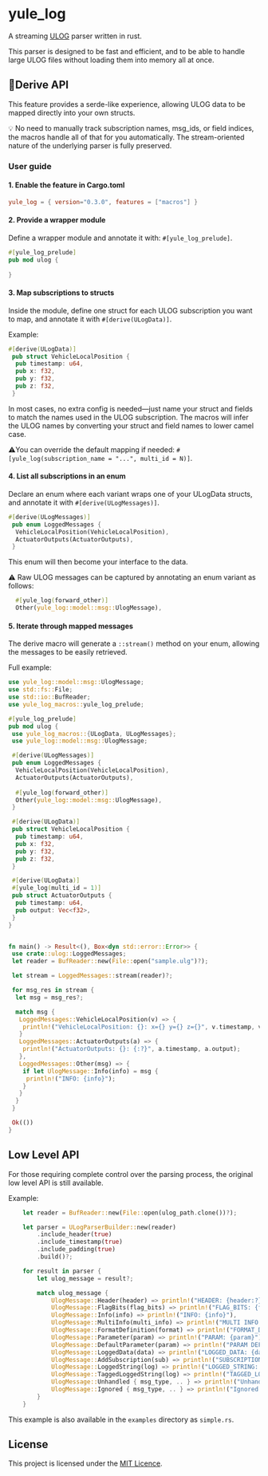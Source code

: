 # yule_log
A streaming [ULOG](https://docs.px4.io/main/en/dev_log/ulog_file_format.html) parser written in rust.

This parser is designed to be fast and efficient, and to be able to handle large ULOG files without loading them into memory all at once.

## 🌟Derive API

This feature provides a serde-like experience, allowing ULOG data to be mapped directly into your own structs.

💡 No need to manually track subscription names, msg_ids, or field indices, the macros handle all 
of that for you automatically.  The stream-oriented nature of the underlying parser is fully preserved.

### User guide

#### 1. Enable the feature in Cargo.toml

```toml
yule_log = { version="0.3.0", features = ["macros"] }
```

#### 2. Provide a wrapper module

Define a wrapper module and annotate it with: `#[yule_log_prelude]`.

```rust
#[yule_log_prelude]
pub mod ulog {
    
}
```

#### 3. Map subscriptions to structs

Inside the module, define one struct for each ULOG subscription you want to map, 
and annotate it with `#[derive(ULogData)]`.

Example:

```rust
#[derive(ULogData)]
 pub struct VehicleLocalPosition {
  pub timestamp: u64,
  pub x: f32,
  pub y: f32,
  pub z: f32,
 }
```

In most cases, no extra config is needed—just name your struct and fields to match the names used in the
ULOG subscription. The macros will infer the ULOG names by converting your struct and
field names to lower camel case. 

⚠️You can override the default mapping 
if needed: `#[yule_log(subscription_name = "...", multi_id = N)]`. 

#### 4. List all subscriptions in an enum

Declare an enum where each variant wraps one of your ULogData structs, and annotate it with
`#[derive(ULogMessages)]`.

```rust
#[derive(ULogMessages)]
 pub enum LoggedMessages {
  VehicleLocalPosition(VehicleLocalPosition),
  ActuatorOutputs(ActuatorOutputs),
 }
```

This enum will then become your interface to the data.

⚠️ Raw ULOG messages can be captured by annotating an enum variant as follows:

```rust
  #[yule_log(forward_other)]
  Other(yule_log::model::msg::UlogMessage),
```

#### 5. Iterate through mapped messages

The derive macro will generate a `::stream()` method on your enum, allowing the 
messages to be easily retrieved.

Full example:

```rust
use yule_log::model::msg::UlogMessage;
use std::fs::File;
use std::io::BufReader;
use yule_log_macros::yule_log_prelude;

#[yule_log_prelude]
pub mod ulog {
 use yule_log_macros::{ULogData, ULogMessages};
 use yule_log::model::msg::UlogMessage;

 #[derive(ULogMessages)]
 pub enum LoggedMessages {
  VehicleLocalPosition(VehicleLocalPosition),
  ActuatorOutputs(ActuatorOutputs),
     
  #[yule_log(forward_other)]
  Other(yule_log::model::msg::UlogMessage),
 }

 #[derive(ULogData)]
 pub struct VehicleLocalPosition {
  pub timestamp: u64,
  pub x: f32,
  pub y: f32,
  pub z: f32,
 }

 #[derive(ULogData)]
 #[yule_log(multi_id = 1)]
 pub struct ActuatorOutputs {
  pub timestamp: u64,
  pub output: Vec<f32>,
 }
}


fn main() -> Result<(), Box<dyn std::error::Error>> {
 use crate::ulog::LoggedMessages;
 let reader = BufReader::new(File::open("sample.ulg")?);

 let stream = LoggedMessages::stream(reader)?;

 for msg_res in stream {
  let msg = msg_res?;

  match msg {
   LoggedMessages::VehicleLocalPosition(v) => {
    println!("VehicleLocalPosition: {}: x={} y={} z={}", v.timestamp, v.x, v.y, v.z);
   }
   LoggedMessages::ActuatorOutputs(a) => {
    println!("ActuatorOutputs: {}: {:?}", a.timestamp, a.output);
   },
   LoggedMessages::Other(msg) => {
    if let UlogMessage::Info(info) = msg {
     println!("INFO: {info}");
    }
   }
  }
 }

 Ok(())
}
```

## Low Level API

For those requiring complete control over the parsing process, the original low level API is still available.

Example:

```rust
    let reader = BufReader::new(File::open(ulog_path.clone())?);

    let parser = ULogParserBuilder::new(reader)
        .include_header(true)
        .include_timestamp(true)
        .include_padding(true)
        .build()?;

    for result in parser {
        let ulog_message = result?;

        match ulog_message {
            UlogMessage::Header(header) => println!("HEADER: {header:?}"),
            UlogMessage::FlagBits(flag_bits) => println!("FLAG_BITS: {flag_bits:?}"),
            UlogMessage::Info(info) => println!("INFO: {info}"),
            UlogMessage::MultiInfo(multi_info) => println!("MULTI INFO: {multi_info}"),
            UlogMessage::FormatDefinition(format) => println!("FORMAT_DEFINITION: {format:?}"),
            UlogMessage::Parameter(param) => println!("PARAM: {param}"),
            UlogMessage::DefaultParameter(param) => println!("PARAM DEFAULT: {param}"),
            UlogMessage::LoggedData(data) => println!("LOGGED_DATA: {data:?}"),
            UlogMessage::AddSubscription(sub) => println!("SUBSCRIPTION: {sub:?}"),
            UlogMessage::LoggedString(log) => println!("LOGGED_STRING: {log}"),
            UlogMessage::TaggedLoggedString(log) => println!("TAGGED_LOGGED_STRING: {log}"),
            UlogMessage::Unhandled { msg_type, .. } => println!("Unhandled msg type: {}", msg_type as char),
            UlogMessage::Ignored { msg_type, .. } => println!("Ignored msg type:  {}", msg_type as char),
        }
    }
```

This example is also available in the `examples` directory as `simple.rs`.


## License

This project is licensed under the [MIT Licence](LICENCE).

